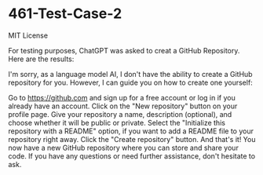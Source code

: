 # 461-Test-Case-2

MIT License

For testing purposes, ChatGPT was asked to creat a GitHub Repository. Here are the results:

I'm sorry, as a language model AI, I don't have the ability to create a GitHub repository for you. However, I can guide you on how to create one yourself:

Go to https://github.com and sign up for a free account or log in if you already have an account.
Click on the "New repository" button on your profile page.
Give your repository a name, description (optional), and choose whether it will be public or private.
Select the "Initialize this repository with a README" option, if you want to add a README file to your repository right away.
Click the "Create repository" button.
And that's it! You now have a new GitHub repository where you can store and share your code. If you have any questions or need further assistance, don't hesitate to ask.



